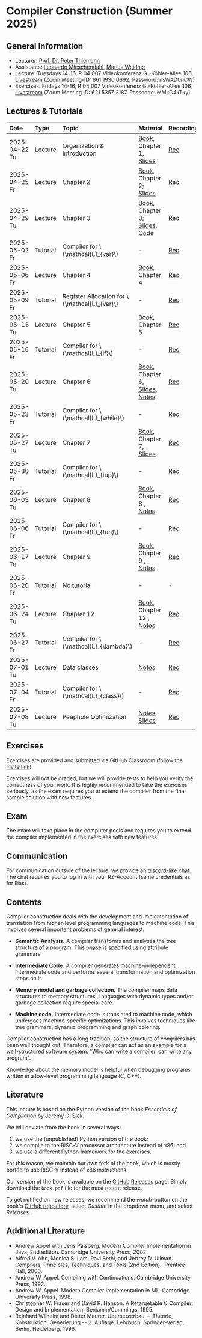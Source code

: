 # Compiler Construction (Summer 2025)

## General Information

- Lecturer: [Prof. Dr. Peter Thiemann](/team/thiemann.md)
- Assistants: [Leonardo Mieschendahl](/team/mieschendahl.md), [Marius Weidner](/team/weidner.md)
- Lecture: Tuesdays 14-16, R 04 007 Videokonferenz G.-Köhler-Allee 106, [Livestream][zoom1] (Zoom Meeting-ID: 661 1930 0692, Password: nsWAD0nCW)
- Exercises: Fridays 14-16, R 04 007 Videokonferenz G.-Köhler-Allee 106, [Livestream][zoom2] (Zoom Meeting ID: 621 5357 2187, Passcode: MMkG4kTky)

[zoom1]: https://uni-freiburg.zoom-x.de/j/66119300692?pwd=4it8s1KQ6T7LBSaZkSk2bYarBR7Zl5.1
[zoom2]: https://uni-freiburg.zoom-x.de/j/62153572187?pwd=kqhISWSzCEaZ5Ct7I9sbw71ZGM1x2p.1
<!-- (Hannes) (Zoom Meeting ID: 631 6286 3480, Passcode: An1SxJdPr) [zoom2]: https://uni-freiburg.zoom-x.de/j/63162863480?pwd=NQoZk82SvNbFqDtJQVyEvbvMfLBNnG.1-->

## Lectures & Tutorials

| Date | Type | Topic | Material | Recordings 
|:-----|:-----|:-----|:-----|:-----|
| 2025-04-22 Tu | Lecture | Organization & Introduction | [Book][book], Chapter 1; [Slides][lec01-slides] | [Rec][lec01-rec] |
| 2025-04-25 Fr | Lecture | Chapter 2 | [Book][book], Chapter 2; [Slides][lec02-slides] | [Rec][lec02-rec] |
| 2025-04-29 Tu | Lecture | Chapter 3 | [Book][book], Chapter 3; [Slides][lec03-slides]; [Code][lec03-code] | [Rec][lec03-rec] |
| 2025-05-02 Fr | Tutorial | Compiler for \\(\mathcal{L}_{var}\\) | - | [Rec][tut01-rec] |
| 2025-05-06 Fr | Lecture | Chapter 4 |  [Book][book], Chapter 4 | [Rec][lec04-rec] |
| 2025-05-09 Fr | Tutorial | Register Allocation for \\(\mathcal{L}_{var}\\) | - | [Rec][tut02-rec] |
| 2025-05-13 Tu | Lecture | Chapter 5 |  [Book][book], Chapter 5 | [Rec][lec05-rec] |
| 2025-05-16 Fr | Tutorial | Compiler for \\(\mathcal{L}_{if}\\) | - | [Rec][tut03-rec] |
| 2025-05-20 Tu | Lecture | Chapter 6 |  [Book][book], Chapter 6, [Slides][lec06-slides], [Notes][lec06-notes]  | [Rec][lec06-rec] |
| 2025-05-23 Fr | Tutorial | Compiler for \\(\mathcal{L}_{while}\\) | - | [Rec][tut04-rec] |
| 2025-05-27 Tu | Lecture | Chapter 7 |  [Book][book], Chapter 7, [Slides][lec07-slides]  | [Rec][lec07-rec] |
| 2025-05-30 Fr | Tutorial | Compiler for \\(\mathcal{L}_{tup}\\) | - | [Rec][tut05-rec] |
| 2025-06-03 Tu | Lecture | Chapter 8 |  [Book][book], Chapter 8 , [Notes][lec08-notes]  | [Rec][lec08-rec] |
| 2025-06-06 Fr | Tutorial | Compiler for \\(\mathcal{L}_{fun}\\) | - | [Rec][tut06-rec] |
| 2025-06-17 Tu | Lecture | Chapter 9 |  [Book][book], Chapter 9 , [Notes][lec09-notes]  | [Rec][lec09-rec] |
| 2025-06-20 Fr | Tutorial | No tutorial | - | - |
| 2025-06-24 Tu | Lecture | Chapter 12 |  [Book][book], Chapter 12 , [Notes][lec10-notes]  | [Rec][lec10-rec] |
| 2025-06-27 Fr | Tutorial | Compiler for \\(\mathcal{L}_{\lambda}\\) | - | [Rec][tut07-rec] |
| 2025-07-01 Tu | Lecture | Data classes | [Notes][lec11-notes]  | [Rec][lec11-rec] |
| 2025-07-04 Fr | Tutorial | Compiler for \\(\mathcal{L}_{class}\\) | - | [Rec][tut08-rec] |
| 2025-07-08 Tu | Lecture | Peephole Optimization | [Notes][lec12-notes], [Slides][lec12-slides]  | [Rec][lec12-rec] |


[lec01-slides]: cc/slides/01-intro.pdf
[lec01-rec]: http://archive.informatik.uni-freiburg.de/courses/proglang/2025-SS-Compilers/2025-04-22-lecture-1.mp4
[lec02-slides]: cc/slides/20250425-slides.pdf
[lec02-rec]: http://archive.informatik.uni-freiburg.de/courses/proglang/2025-SS-Compilers/2025-04-25-lecture-1.mp4
[lec03-code]: cc/material/chapter3.zip
[lec03-slides]: cc/slides/20250429-slides.pdf
[lec03-rec]: http://archive.informatik.uni-freiburg.de/courses/proglang/2025-SS-Compilers/2025-04-29-lecture-1.mp4
[lec04-rec]: http://archive.informatik.uni-freiburg.de/courses/proglang/2025-SS-Compilers/2025-05-06-lecture-1.mp4
[lec05-rec]: http://archive.informatik.uni-freiburg.de/courses/proglang/2025-SS-Compilers/2025-05-13-lecture-1.mp4
[lec06-notes]: https://github.com/CC-Uni-Freiburg/lecture-notes-2021/blob/main/lecture-2025-05-20.md
[lec06-slides]: cc/slides/liveness.pdf
[lec06-rec]: http://archive.informatik.uni-freiburg.de/courses/proglang/2025-SS-Compilers/2025-05-20-lecture-1.mp4
[lec07-slides]: cc/slides/garbage_collection.pdf
[lec07-rec]: http://archive.informatik.uni-freiburg.de/courses/proglang/2025-SS-Compilers/2025-05-27-lecture-1.mp4
[lec08-notes]: https://github.com/CC-Uni-Freiburg/lecture-notes-2021/blob/main/lecture-2025-06-03-functions.md
[lec08-rec]: http://archive.informatik.uni-freiburg.de/courses/proglang/2025-SS-Compilers/2025-06-03-lecture-1.mp4
[lec09-notes]: https://github.com/CC-Uni-Freiburg/lecture-notes-2021/blob/main/lecture-2025-06-17-lexical.md
[lec09-rec]: http://archive.informatik.uni-freiburg.de/courses/proglang/2025-SS-Compilers/2025-06-17-lecture-1.mp4
[lec10-notes]: https://github.com/CC-Uni-Freiburg/lecture-notes-2021/blob/main/lecture-2025-06-24-type-checking.md
[lec10-rec]: http://archive.informatik.uni-freiburg.de/courses/proglang/2025-SS-Compilers/2025-06-24-lecture-1.mp4
[lec11-notes]: https://github.com/CC-Uni-Freiburg/lecture-notes-2021/blob/main/lecture-2025-07-01-dataclasses.md
[lec11-rec]: http://archive.informatik.uni-freiburg.de/courses/proglang/2025-SS-Compilers/2025-07-01-lecture-1.mp4
[lec12-notes]: https://github.com/CC-Uni-Freiburg/lecture-notes-2021/blob/main/lecture-2025-07-08-optimization.md
[lec12-slides]: cc/slides/17a-optimization.pdf
[lec12-rec]: http://archive.informatik.uni-freiburg.de/courses/proglang/2025-SS-Compilers/2025-07-08-lecture-1.mp4
[tut01-rec]: http://archive.informatik.uni-freiburg.de/courses/proglang/2025-SS-Compilers/2025-05-02-tutorial.mp4
[tut02-rec]: http://archive.informatik.uni-freiburg.de/courses/proglang/2025-SS-Compilers/2025-05-09-tutorial.mp4
[tut03-rec]: http://archive.informatik.uni-freiburg.de/courses/proglang/2025-SS-Compilers/2025-05-16-tutorial.mp4
[tut04-rec]: http://archive.informatik.uni-freiburg.de/courses/proglang/2025-SS-Compilers/2025-05-23-tutorial.mp4
[tut05-rec]: http://archive.informatik.uni-freiburg.de/courses/proglang/2025-SS-Compilers/2025-05-30-tutorial.mp4
[tut06-rec]: http://archive.informatik.uni-freiburg.de/courses/proglang/2025-SS-Compilers/2025-06-06-tutorial.mp4
[tut07-rec]: http://archive.informatik.uni-freiburg.de/courses/proglang/2025-SS-Compilers/2025-06-27-tutorial.mp4
[tut08-rec]: http://archive.informatik.uni-freiburg.de/courses/proglang/2025-SS-Compilers/2025-07-04-tutorial.mp4
## Exercises

Exercises are provided and submitted via GitHub Classroom (follow the [invite link](https://classroom.github.com/a/N58OPy1R)).

Exercises will not be graded, but we will provide tests to
help you verify the correctness of your work. It is highly recommended
to take the exercises seriously, as the exam requires you to extend
the compiler from the final sample solution with new features.

## Exam

The exam will take place in the computer pools and requires you to
extend the compiler implemented in the exercises with new features.

## Communication

For communication outside of the lecture, we provide an 
[discord-like chat](https://chat.laurel.informatik.uni-freiburg.de/invite/WRjCqL).
The chat requires you to log in with your RZ-Account (same credentials as for Ilias).

## Contents

Compiler construction deals with the development and implementation of
translation from higher-level programming languages to machine
code. This involves several important problems of general interest:

- **Semantic Analysis.**
  A compiler transforms and analyses the tree structure of a
  program. This phase is specified using attribute grammars.

- **Intermediate Code.**
  A compiler generates machine-independent intermediate code and
  performs several transformation and optimization steps on it.

- **Memory model and garbage collection.**
  The compiler maps data structures to memory structures. Languages
  with dynamic types and/or garbage collection require special care.

- **Machine code.**
  Intermediate code is translated to machine code, which undergoes
  machine-specific optimizations. This involves techniques like tree
  grammars, dynamic programming and graph coloring.

Compiler construction has a long tradition, so the structure of
compilers has been well thought out. Therefore, a compiler can act as
an example for a well-structured software system. "Who can write a
compiler, can write any program".

Knowledge about the memory model is helpful when debugging programs
written in a low-level programming language (C, C++).

## Literature
This lecture is based on the Python version of the book *Essentials of Compilation*
by Jeremy G. Siek.

We will deviate from the book in several ways:
1. we use the (unpublished) Python version of the book;
2. we compile to the RISC-V processor architecture instead of x86; and
3. we use a different Python framework for the exercises.

For this reason, we maintain our own fork of the book, which is mostly
ported to use RISC-V instead of x86 instructions.

Our version of the book is available on the [GitHub Releases][book]
page. Simply download the `book.pdf` file for the most recent release.

To get notified on new releases, we recommend the *watch*-button on the
book's [GitHub repository](https://github.com/CC-Uni-Freiburg/Essentials-of-Compilation),
select *Custom* in the dropdown menu, and select *Releases*.

[book]: https://github.com/CC-Uni-Freiburg/Essentials-of-Compilation/releases

## Additional Literature
- Andrew Appel with Jens Palsberg, Modern Compiler Implementation in Java, 2nd edition. Cambridge University Press, 2002
- Alfred V. Aho, Monica S. Lam, Ravi Sethi, and Jeffrey D. Ullman. Compilers, Principles, Techniques, and Tools (2nd Edition).. Prentice Hall, 2006.
- Andrew W. Appel. Compiling with Continuations. Cambridge University Press, 1992.
- Andrew W. Appel. Modern Compiler Implementation in ML. Cambridge University Press, 1998.
- Christopher W. Fraser and David R. Hanson. A Retargetable C Compiler: Design and Implementation. Benjamin/Cummings, 1995.
- Reinhard Wilhelm and Dieter Maurer. Übersetzerbau -- Theorie, Konstruktion, Generierung -- 2. Auflage. Lehrbuch. Springer-Verlag, Berlin, Heidelberg, 1996.
